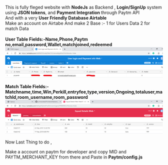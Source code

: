 This is fully fleged website with <b>NodeJs</b> as Backend , <b>Login/SignUp</b> system using <b>JSON tokens</b>, and <b>Payment Integration </b> through Paytm API
<br>
And with a very <b>User Friendly Database Airtable</b>
<br>
Make an account on Airtabe And make 2 Base :-
	1 for Users Data
	2 for match Data
<br>
<br>
<b>User Table Fields:-Name,Phone,Paytm no,email,password,Wallet,matchjoined,redeemed</b>
<br>
<img src="1.png">
<br>
<br>
<b>Match Table Fields:-Matchname,time,Win,Perkill,entryfee,type,version,Ongoing,totaluser,matchId,room_username,room_password</b>
<br>
<img src="2.png">
<br>

Now Last Thing to do , 

Make a account on paytm for developer and copy MID and PAYTM_MERCHANT_KEY from there and Paste in <b>Paytm/config.js</b>